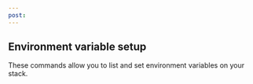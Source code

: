 ```yaml
---
post: 
---
```


## Environment variable setup

These commands allow you to list and set environment variables on your stack.

